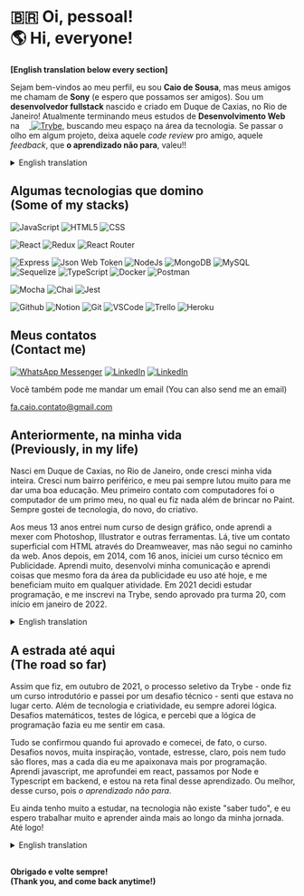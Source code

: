 # 🇧🇷 Oi, pessoal! <br> :earth_americas: Hi, everyone!
**[English translation below every section]**

 Sejam bem-vindos ao meu perfil, eu sou **Caio de Sousa**, mas meus amigos me chamam de **Sony** (e espero que possamos ser amigos). Sou um **desenvolvedor fullstack** nascido e criado em Duque de Caxias, no Rio de Janeiro! Atualmente terminando meus estudos de **Desenvolvimento Web** na <a href="https://betrybe.com"><img src="https://dev-to-uploads.s3.amazonaws.com/uploads/organization/profile_image/5302/26258239-4ac6-4d28-b94c-ba6d3f9eabc2.png" width="13"/> <img alt="Trybe" src="https://img.shields.io/badge/-TRYBE-036b52" /></a>, buscando meu espaço na área da tecnologia. Se passar o olho em algum projeto, deixa aquele *code review* pro amigo, aquele *feedback*, que **o aprendizado não para**, valeu!!

<details>
 <summary>English translation</summary>
Welcome to my profile, I'm Caio de Sousa, but my friends call me Sony (and I hope we can be friends). I'm a fullstack web developer from Duque de Caxias, Rio de Janeiro, born and raised! Currently finishing my Web Development course on Trybe, reaching for my space on the tech industry. If you take a look on my projects, please, leave a comment, a code review, any feedback, cause we'll never stop learning, thanks!!
</details>

## Algumas tecnologias que domino <br>(Some of my stacks)
<p>

<img alt="JavaScript" src="https://img.shields.io/badge/javascript-%23323330.svg?style=for-the-badge&logo=javascript&logoColor=%23F7DF1E" />
<img alt="HTML5" src="https://img.shields.io/badge/html5-%23E34F26.svg?style=for-the-badge&logo=html5&logoColor=white" />
<img alt="CSS" src="https://img.shields.io/badge/css3-%231572B6.svg?style=for-the-badge&logo=css3&logoColor=white" />
</p> 
<p>
<img alt="React" src="https://img.shields.io/badge/React-20232A?style=for-the-badge&logo=react&logoColor=61DAFB" />
<img alt="Redux" src="https://img.shields.io/badge/redux-%23593d88.svg?style=for-the-badge&logo=redux&logoColor=white" />
<img alt="React Router" src="https://img.shields.io/badge/React_Router-CA4245?style=for-the-badge&logo=react-router&logoColor=white" />
</p> 
<p>
<img alt="Express" src="https://img.shields.io/badge/Express.js-000000?style=for-the-badge&logo=express&logoColor=white" />
<img alt="Json Web Token" src="https://img.shields.io/badge/JWT-000000?style=for-the-badge&logo=JSON%20web%20tokens&logoColor=white" />
<img alt="NodeJs" src="https://img.shields.io/badge/Node.js-339933?style=for-the-badge&logo=nodedotjs&logoColor=white" />
<img alt="MongoDB" src="https://img.shields.io/badge/MongoDB-4EA94B?style=for-the-badge&logo=mongodb&logoColor=white" />
<img alt="MySQL" src="https://img.shields.io/badge/MySQL-005C84?style=for-the-badge&logo=mysql&logoColor=white" />
<img alt="Sequelize" src="https://img.shields.io/badge/Sequelize-52B0E7?style=for-the-badge&logo=Sequelize&logoColor=white" />
<img alt="TypeScript" src="https://img.shields.io/badge/typescript-%23007ACC.svg?style=for-the-badge&logo=typescript&logoColor=white" />
<img alt="Docker" src="https://img.shields.io/badge/docker-%230db7ed.svg?style=for-the-badge&logo=docker&logoColor=white" />
<img alt="Postman" src="https://img.shields.io/badge/Postman-FF6C37?style=for-the-badge&logo=postman&logoColor=white" />
</p> 
<p>
<img alt="Mocha" src="https://img.shields.io/badge/Mocha-8D6748?style=for-the-badge&logo=Mocha&logoColor=white" />
<img alt="Chai" src="https://img.shields.io/badge/chai-A30701?style=for-the-badge&logo=chai&logoColor=white" />
<img alt="Jest" src="https://img.shields.io/badge/Jest-C21325?style=for-the-badge&logo=jest&logoColor=white" />
</p> 
<p>

<img alt="Github" src="https://img.shields.io/badge/github-%23121011.svg?style=for-the-badge&logo=github&logoColor=white" />
<img alt="Notion" src="https://img.shields.io/badge/Notion-000000?style=for-the-badge&logo=notion&logoColor=white" />
<img alt="Git" src="https://img.shields.io/badge/git-%23F05033.svg?style=for-the-badge&logo=git&logoColor=white" />
<img alt="VSCode" src="https://img.shields.io/badge/VSCode-0078D4?style=for-the-badge&logo=visual%20studio%20code&logoColor=white" />
<img alt="Trello" src="https://img.shields.io/badge/Trello-0052CC?style=for-the-badge&logo=trello&logoColor=white" />
<img alt="Heroku" src="https://img.shields.io/badge/heroku-%23430098.svg?style=for-the-badge&logo=heroku&logoColor=white" />
</p> 

## Meus contatos <br>(Contact me)
<a href="https://wa.me/+5521985739619"><img alt="WhatsApp Messenger" src="https://img.shields.io/badge/WhatsApp-25D366?style=for-the-badge&logo=whatsapp&logoColor=white" /></a> <a href="https://linkedin.com/in/sshcaio"><img alt="LinkedIn" src="https://img.shields.io/badge/linkedin-%230077B5.svg?style=for-the-badge&logo=linkedin&logoColor=white" /></a> <a href="https://instagram.com/sshcaio"><img alt="LinkedIn" src="https://img.shields.io/badge/Instagram-%23E4405F.svg?style=for-the-badge&logo=Instagram&logoColor=white" /></a>

Vocẽ também pode me mandar um email (You can also send me an email)

fa.caio.contato@gmail.com

## Anteriormente, na minha vida <br>(Previously, in my life)
Nasci em Duque de Caxias, no Rio de Janeiro, onde cresci minha vida inteira. Cresci num bairro periférico, e meu pai sempre lutou muito para me dar uma boa educação. Meu primeiro contato com computadores foi o computador de um primo meu, no qual eu fiz nada além de brincar no Paint. Sempre gostei de tecnologia, do novo, do criativo. 

Aos meus 13 anos entrei num curso de design gráfico, onde aprendi a mexer com Photoshop, Illustrator e outras ferramentas. Lá, tive um contato superficial com HTML através do Dreamweaver, mas não segui no caminho da web. Anos depois, em 2014, com 16 anos, iniciei um curso técnico em Publicidade. Aprendi muito, desenvolvi minha comunicação e aprendi coisas que mesmo fora da área da publicidade eu uso até hoje, e me beneficiam muito em qualquer atividade. Em 2021 decidi estudar programação, e me inscrevi na Trybe, sendo aprovado pra turma 20, com início em janeiro de 2022.

<details>
 <summary>English translation</summary>
I was born in Duque de Caxias, Rio de Janeiro, where I grew up my whole life. Raised on a poor neighborhood, my father always fought and worked to give me a proper education. My first contact with a computer was with a machine from a cousin of mine, where I did nothing more than play with Paint. But I always liked tech, new things, creative thing.

On my thirteen's I went through a graphic design course, where I've learned Photoshop, Illustrator and some other tools. There I had a superficial contact with HTML through Dreamweaver, but I didn't followed the Web path. Years later, in 2014, with 16yo, I've started a technical course on Advertising. I've learned a lot, developed my communication, learned things that helped me even outside the Advertising area and I use them till today. In 2021 I decided to try and learn programming, and signed up for Trybe course, being approved to the 20th class, beginning in January 2022.
</details>

## A estrada até aqui <br>(The road so far)
Assim que fiz, em outubro de 2021, o processo seletivo da Trybe - onde fiz um curso introdutório e passei por um desafio técnico - senti que estava no lugar certo.  Além de tecnologia e criatividade, eu sempre adorei lógica. Desafios matemáticos, testes de lógica, e percebi que a lógica de programação fazia eu me sentir em casa.

Tudo se confirmou quando fui aprovado e comecei, de fato, o curso. Desafios novos, muita inspiração, vontade, estresse, claro, pois nem tudo são flores, mas a cada dia eu me apaixonava mais por programação. Aprendi javascript, me aprofundei em react, passamos por Node e Typescript em backend, e estou na reta final desse aprendizado. Ou melhor, desse curso, pois *o aprendizado não para*.

Eu ainda tenho muito a estudar, na tecnologia não existe "saber tudo", e eu espero trabalhar muito e aprender ainda mais ao longo da minha jornada. Até logo!

<details>
 <summary>English translation</summary>
As soon as I did the selective process for the course - where I had to go through a intro course and a technical challenge - I felt I was right where I belonged. Besides technology and creativity, I always loved logic. Math challenges, logic tests, and I realized that programming made me feel like home.

I had my confirmation when I was approved and finally started the course. New challenges everyday, lots of inspiration, will, stress, cause not everything is beautiful, but each day I fell more in love with code. Learn Javascript, got into React, we've passed through Node and TypeScript in backend, and I'm in the finals, finishing the course, and I'll never stop learning.

Still have a lot to study, in tech there is no "know everything", and I look foward to work and learn more and more along my journey. See you soon!
</details>

##

#### Obrigado e volte sempre!<br>(Thank you, and come back anytime!)
